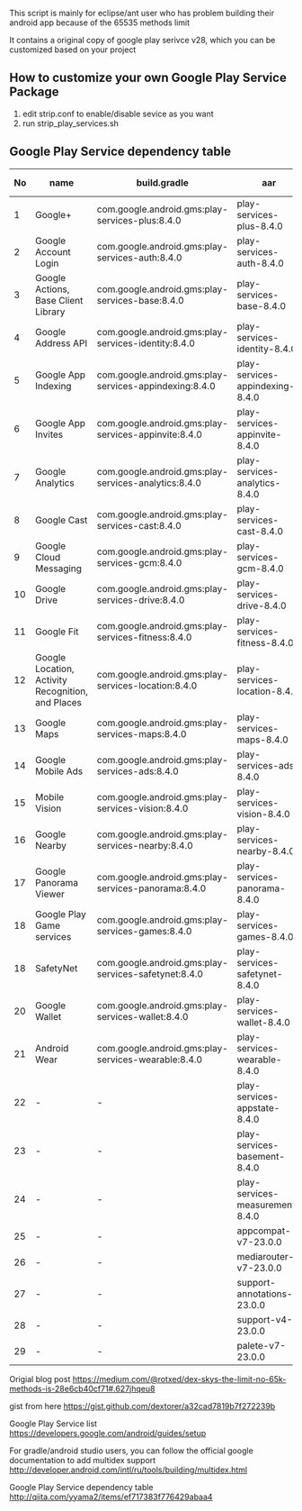 This script is mainly for eclipse/ant user who has problem building their android app because of the 65535 methods limit

It contains a original copy of google play serivce v28, which you can be customized based on your project

## How to customize your own Google Play Service Package
1. edit strip.conf to enable/disable sevice as you want
2. run strip_play_services.sh

## Google Play Service dependency table
| No | name | build.gradle | aar  | API count | Dependency |
| --- | --- | --- | --- | --- | --- |
| 1 | Google+ | com.google.android.gms:play-services-plus:8.4.0 | play-services-plus-8.4.0 | - | 3,23,27,28 |
| 2 | Google Account Login | com.google.android.gms:play-services-auth:8.4.0 | play-services-auth-8.4.0 | - | 3,23,27,28 |
| 3 | Google Actions, Base Client Library | com.google.android.gms:play-services-base:8.4.0 | play-services-base-8.4.0 | - | 23,27,28 |
| 4 | Google Address API | com.google.android.gms:play-services-identity:8.4.0 | play-services-identity-8.4.0 | - | 3,23,27,28 |
| 5 | Google App Indexing | com.google.android.gms:play-services-appindexing:8.4.0 | play-services-appindexing-8.4.0 | - | 3,23,27,28 |
| 6 | Google App Invites | com.google.android.gms:play-services-appinvite:8.4.0 | play-services-appinvite-8.4.0 | - | 3,23,27,28 |
| 7 | Google Analytics | com.google.android.gms:play-services-analytics:8.4.0 | play-services-analytics-8.4.0 | - | 23,27,28 |
| 8 | Google Cast | com.google.android.gms:play-services-cast:8.4.0 | play-services-cast-8.4.0 | - | 3,23,25,26,27,28 |
| 9 | Google Cloud Messaging | com.google.android.gms:play-services-gcm:8.4.0 | play-services-gcm-8.4.0 | - | 3,23,24,27,28 |
| 10 | Google Drive | com.google.android.gms:play-services-drive:8.4.0 | play-services-drive-8.4.0 | - | 3,23,27,28 |
| 11 | Google Fit | com.google.android.gms:play-services-fitness:8.4.0 | play-services-fitness-8.4.0 | - | 3,12,13,23,27,28 |
| 12 | Google Location, Activity Recognition, and Places | com.google.android.gms:play-services-location:8.4.0 | play-services-location-8.4.0 | - | 3,13,23,27,28 |
| 13 | Google Maps | com.google.android.gms:play-services-maps:8.4.0 | play-services-maps-8.4.0 | - | 3,23,27,28 |
| 14 | Google Mobile Ads | com.google.android.gms:play-services-ads:8.4.0 | play-services-ads-8.4.0 | - | 23,27,28 |
| 15 | Mobile Vision | com.google.android.gms:play-services-vision:8.4.0 | play-services-vision-8.4.0 | - | 3,23,27,28 |
| 16 | Google Nearby | com.google.android.gms:play-services-nearby:8.4.0 | play-services-nearby-8.4.0 | - | 3,23,27,28 |
| 17 | Google Panorama Viewer | com.google.android.gms:play-services-panorama:8.4.0 | play-services-panorama-8.4.0 | - | 3,23,27,28 |
| 18 | Google Play Game services | com.google.android.gms:play-services-games:8.4.0 | play-services-games-8.4.0 | - | 3,10,23,27,28 |
| 18 | SafetyNet | com.google.android.gms:play-services-safetynet:8.4.0 | play-services-safetynet-8.4.0 | - | 3,23,27,28 |
| 20 | Google Wallet | com.google.android.gms:play-services-wallet:8.4.0 | play-services-wallet-8.4.0 | - | 3,4,13,23,27,28 |
| 21 | Android Wear | com.google.android.gms:play-services-wearable:8.4.0 | play-services-wearable-8.4.0 | - | 3,23,27,28 |
| 22 | - | - | play-services-appstate-8.4.0 | - | 3,23,27,28 |
| 23 | - | - | play-services-basement-8.4.0 | - | 27,28 |
| 24 | - | - | play-services-measurement-8.4.0 | - | 23,27,28 |
| 25 | - | - | appcompat-v7-23.0.0 | - | 27,28 |
| 26 | - | - | mediarouter-v7-23.0.0 | - | 23,27,28,29 |
| 27 | - | - | support-annotations-23.0.0 | - |
| 28 | - | - | support-v4-23.0.0 | - | 27 |
| 29 | - | - | palete-v7-23.0.0 | - | 27,28 |


Origial blog post https://medium.com/@rotxed/dex-skys-the-limit-no-65k-methods-is-28e6cb40cf71#.627jhqeu8

gist from here https://gist.github.com/dextorer/a32cad7819b7f272239b

Google Play Service list
https://developers.google.com/android/guides/setup

For gradle/android studio users, you can follow the official google documentation to add multidex support
http://developer.android.com/intl/ru/tools/building/multidex.html

Google Play Service dependency table
http://qiita.com/yyama2/items/ef717383f776429abaa4